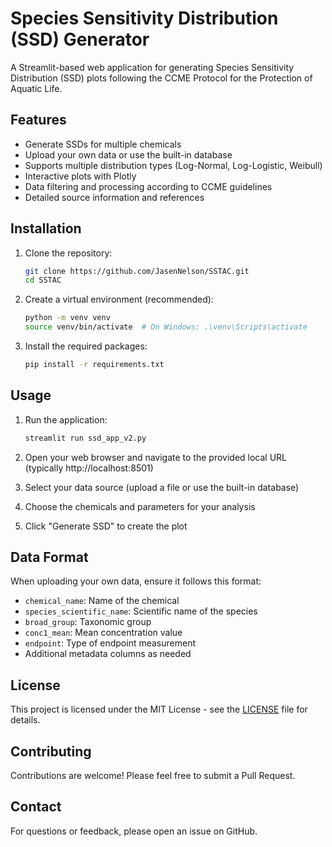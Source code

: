 # Species Sensitivity Distribution (SSD) Generator

A Streamlit-based web application for generating Species Sensitivity Distribution (SSD) plots following the CCME Protocol for the Protection of Aquatic Life.

## Features

- Generate SSDs for multiple chemicals
- Upload your own data or use the built-in database
- Supports multiple distribution types (Log-Normal, Log-Logistic, Weibull)
- Interactive plots with Plotly
- Data filtering and processing according to CCME guidelines
- Detailed source information and references

## Installation

1. Clone the repository:
   ```bash
   git clone https://github.com/JasenNelson/SSTAC.git
   cd SSTAC
   ```

2. Create a virtual environment (recommended):
   ```bash
   python -m venv venv
   source venv/bin/activate  # On Windows: .\venv\Scripts\activate
   ```

3. Install the required packages:
   ```bash
   pip install -r requirements.txt
   ```

## Usage

1. Run the application:
   ```bash
   streamlit run ssd_app_v2.py
   ```

2. Open your web browser and navigate to the provided local URL (typically http://localhost:8501)

3. Select your data source (upload a file or use the built-in database)

4. Choose the chemicals and parameters for your analysis

5. Click "Generate SSD" to create the plot

## Data Format

When uploading your own data, ensure it follows this format:

- `chemical_name`: Name of the chemical
- `species_scientific_name`: Scientific name of the species
- `broad_group`: Taxonomic group
- `conc1_mean`: Mean concentration value
- `endpoint`: Type of endpoint measurement
- Additional metadata columns as needed

## License

This project is licensed under the MIT License - see the [LICENSE](LICENSE) file for details.

## Contributing

Contributions are welcome! Please feel free to submit a Pull Request.

## Contact

For questions or feedback, please open an issue on GitHub.

